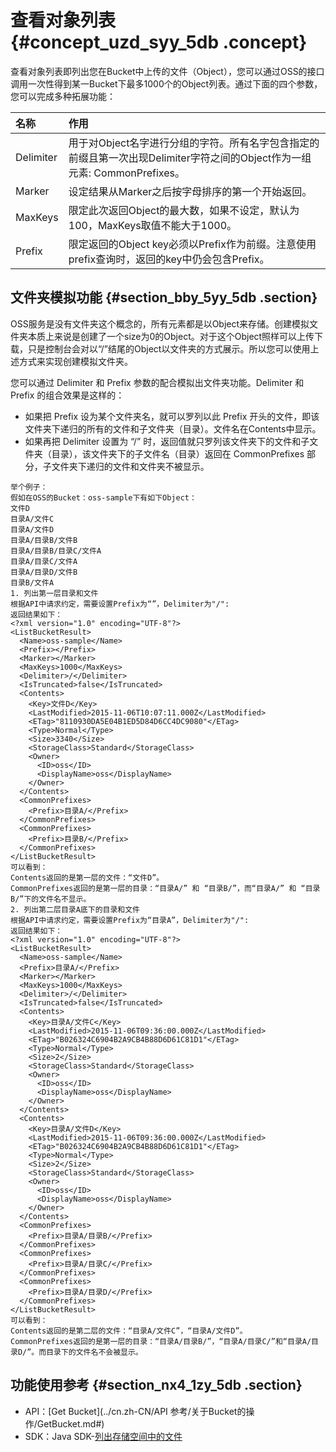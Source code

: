 # 查看对象列表 {#concept_uzd_syy_5db .concept}

查看对象列表即列出您在Bucket中上传的文件（Object），您可以通过OSS的接口调用一次性得到某一Bucket下最多1000个的Object列表。通过下面的四个参数，您可以完成多种拓展功能：

|名称|作用|
|:-|:-|
|Delimiter|用于对Object名字进行分组的字符。所有名字包含指定的前缀且第一次出现Delimiter字符之间的Object作为一组元素: CommonPrefixes。|
|Marker|设定结果从Marker之后按字母排序的第一个开始返回。|
|MaxKeys|限定此次返回Object的最大数，如果不设定，默认为100，MaxKeys取值不能大于1000。|
|Prefix|限定返回的Object key必须以Prefix作为前缀。注意使用prefix查询时，返回的key中仍会包含Prefix。|

## 文件夹模拟功能 {#section_bby_5yy_5db .section}

OSS服务是没有文件夹这个概念的，所有元素都是以Object来存储。创建模拟文件夹本质上来说是创建了一个size为0的Object。对于这个Object照样可以上传下载，只是控制台会对以“/”结尾的Object以文件夹的方式展示。所以您可以使用上述方式来实现创建模拟文件夹。

您可以通过 Delimiter 和 Prefix 参数的配合模拟出文件夹功能。Delimiter 和 Prefix 的组合效果是这样的：

-   如果把 Prefix 设为某个文件夹名，就可以罗列以此 Prefix 开头的文件，即该文件夹下递归的所有的文件和子文件夹（目录）。文件名在Contents中显示。
-   如果再把 Delimiter 设置为 “/” 时，返回值就只罗列该文件夹下的文件和子文件夹（目录），该文件夹下的子文件名（目录）返回在 CommonPrefixes 部分，子文件夹下递归的文件和文件夹不被显示。

```
举个例子：
假如在OSS的Bucket：oss-sample下有如下Object：
文件D
目录A/文件C
目录A/文件D
目录A/目录B/文件B
目录A/目录B/目录C/文件A
目录A/目录C/文件A
目录A/目录D/文件B
目录B/文件A
1. 列出第一层目录和文件
根据API中请求约定，需要设置Prefix为“”，Delimiter为"/":
返回结果如下：
<?xml version="1.0" encoding="UTF-8"?>
<ListBucketResult>
  <Name>oss-sample</Name>
  <Prefix></Prefix>
  <Marker></Marker>
  <MaxKeys>1000</MaxKeys>
  <Delimiter>/</Delimiter>
  <IsTruncated>false</IsTruncated>
  <Contents>
    <Key>文件D</Key>
    <LastModified>2015-11-06T10:07:11.000Z</LastModified>
    <ETag>"8110930DA5E04B1ED5D84D6CC4DC9080"</ETag>
    <Type>Normal</Type>
    <Size>3340</Size>
    <StorageClass>Standard</StorageClass>
    <Owner>
      <ID>oss</ID>
      <DisplayName>oss</DisplayName>
    </Owner>
  </Contents>
  <CommonPrefixes>
    <Prefix>目录A/</Prefix>
  </CommonPrefixes>
  <CommonPrefixes>
    <Prefix>目录B/</Prefix>
  </CommonPrefixes>
</ListBucketResult>
可以看到：
Contents返回的是第一层的文件：“文件D”。
CommonPrefixes返回的是第一层的目录：“目录A/” 和 “目录B/”，而“目录A/” 和 “目录B/”下的文件名不显示。
2. 列出第二层目录A底下的目录和文件
根据API中请求约定，需要设置Prefix为“目录A”，Delimiter为"/":
返回结果如下：
<?xml version="1.0" encoding="UTF-8"?>
<ListBucketResult>
  <Name>oss-sample</Name>
  <Prefix>目录A/</Prefix>
  <Marker></Marker>
  <MaxKeys>1000</MaxKeys>
  <Delimiter>/</Delimiter>
  <IsTruncated>false</IsTruncated>
  <Contents>
    <Key>目录A/文件C</Key>
    <LastModified>2015-11-06T09:36:00.000Z</LastModified>
    <ETag>"B026324C6904B2A9CB4B88D6D61C81D1"</ETag>
    <Type>Normal</Type>
    <Size>2</Size>
    <StorageClass>Standard</StorageClass>
    <Owner>
      <ID>oss</ID>
      <DisplayName>oss</DisplayName>
    </Owner>
  </Contents>
  <Contents>
    <Key>目录A/文件D</Key>
    <LastModified>2015-11-06T09:36:00.000Z</LastModified>
    <ETag>"B026324C6904B2A9CB4B88D6D61C81D1"</ETag>
    <Type>Normal</Type>
    <Size>2</Size>
    <StorageClass>Standard</StorageClass>
    <Owner>
      <ID>oss</ID>
      <DisplayName>oss</DisplayName>
    </Owner>
  </Contents>
  <CommonPrefixes>
    <Prefix>目录A/目录B/</Prefix>
  </CommonPrefixes>
  <CommonPrefixes>
    <Prefix>目录A/目录C/</Prefix>
  </CommonPrefixes>
  <CommonPrefixes>
    <Prefix>目录A/目录D/</Prefix>
  </CommonPrefixes>
</ListBucketResult>
可以看到：
Contents返回的是第二层的文件：“目录A/文件C”，“目录A/文件D”。
CommonPrefixes返回的是第一层的目录：“目录A/目录B/”，“目录A/目录C/”和“目录A/目录D/”。而目录下的文件名不会被显示。
```

## 功能使用参考 {#section_nx4_1zy_5db .section}

-   API：[Get Bucket](../cn.zh-CN/API 参考/关于Bucket的操作/GetBucket.md#)
-   SDK：Java SDK-[列出存储空间中的文件](https://help.aliyun.com/document_detail/32015.html)

